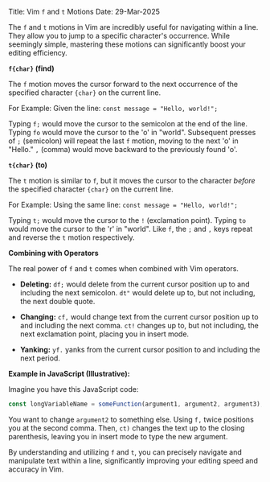 Title: Vim `f` and `t` Motions
Date: 29-Mar-2025

The `f` and `t` motions in Vim are incredibly useful for navigating within a line. They allow you to jump to a specific character's occurrence.  While seemingly simple, mastering these motions can significantly boost your editing efficiency.

**`f{char}` (find)**

The `f` motion moves the cursor forward to the next occurrence of the specified character `{char}` on the current line.

For Example:
Given the line: `const message = "Hello, world!";`

Typing `f;` would move the cursor to the semicolon at the end of the line.  Typing `fo` would move the cursor to the 'o' in "world". Subsequent presses of `;` (semicolon) will repeat the last `f` motion, moving to the next 'o' in "Hello." `,` (comma) would move backward to the previously found 'o'.


**`t{char}` (to)**

The `t` motion is similar to `f`, but it moves the cursor to the character *before* the specified character `{char}` on the current line.

For Example:
Using the same line: `const message = "Hello, world!";`

Typing `t;` would move the cursor to the `!` (exclamation point). Typing `to` would move the cursor to the 'r' in "world".  Like `f`, the `;` and `,` keys repeat and reverse the `t` motion respectively.

**Combining with Operators**

The real power of `f` and `t` comes when combined with Vim operators.

* **Deleting:**  `df;` would delete from the current cursor position up to and including the next semicolon. `dt"` would delete up to, but not including, the next double quote.

* **Changing:** `cf,` would change text from the current cursor position up to and including the next comma. `ct!` changes up to, but not including, the next exclamation point, placing you in insert mode.

* **Yanking:** `yf.` yanks from the current cursor position to and including the next period.


**Example in JavaScript (Illustrative):**

Imagine you have this JavaScript code:

```javascript
const longVariableName = someFunction(argument1, argument2, argument3);
```

You want to change `argument2` to something else. Using `f,` twice positions you at the second comma. Then, `ct)` changes the text up to the closing parenthesis, leaving you in insert mode to type the new argument.


By understanding and utilizing `f` and `t`, you can precisely navigate and manipulate text within a line, significantly improving your editing speed and accuracy in Vim.

